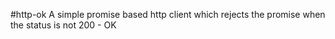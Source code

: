 #http-ok
A simple promise based http client which rejects the promise when the status is not 200 - OK

